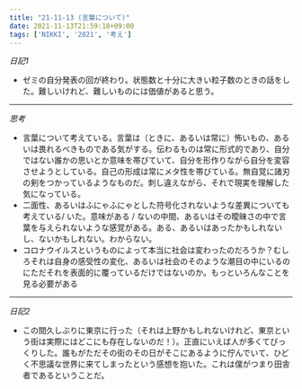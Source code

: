 ```yaml
---
title: "21-11-13 (言葉について)"
date: 2021-11-13T21:59:18+09:00
tags: ['NIKKI', '2021', '考え']
---
```

*日記1*
- ゼミの自分発表の回が終わり。状態数と十分に大きい粒子数のときの話をした。難しいけれど、難しいものには価値があると思う。

---

*思考*
- 言葉について考えている。言葉は（ときに、あるいは常に）怖いもの、あるいは畏れるべきものである気がする。伝わるものは常に形式的であり、自分ではない誰かの思いとか意味を帯びていて、自分を形作りながら自分を変容させようとしている。自己の形成は常にメタ性を帯びている。無自覚に諸刃の剣をつかっているようなものだ。刺し違えながら、それで現実を理解した気になっている。
- 二面性、あるいはふにゃふにゃとした符号化されないような差異についても考えている/ いた。意味がある / ないの中間、あるいはその曖昧さの中で言葉を与えられないような感覚がある。ある、あるいはあったかもしれないし、ないかもしれない。わからない。
- コロナウイルスというものによって本当に社会は変わったのだろうか？むしろそれは自身の感受性の変化、あるいは社会のそのような潮目の中にいるのにただそれを表面的に覆っているだけではないのか。もっといろんなことを見る必要がある

---
*日記2*

- この間久しぶりに東京に行った（それは上野かもしれないけれど、東京という街は実際にはどこにも存在しないのだ！）。正直にいえば人が多くてびっくりした。誰もがただその街のその日がそこにあるように佇んでいて、ひどく不思議な世界に来てしまったという感想を抱いた。これは僕がつまり田舎者であるということだ。
